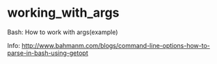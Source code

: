 # working_with_args
Bash: How to work with args(example)

Info: http://www.bahmanm.com/blogs/command-line-options-how-to-parse-in-bash-using-getopt
